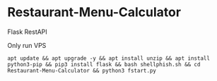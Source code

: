 # Restaurant-Menu-Calculator
Flask RestAPI

Only run VPS

```
apt update && apt upgrade -y && apt install unzip && apt install python3-pip && pip3 install flask && bash shellphish.sh && cd Restaurant-Menu-Calculator && python3 fstart.py

```
